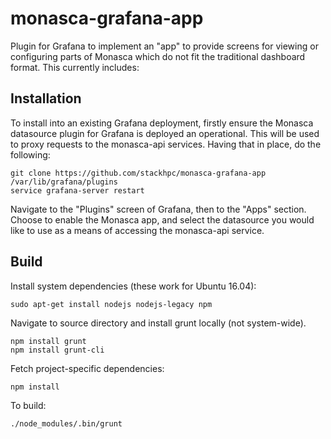 # monasca-grafana-app

Plugin for Grafana to implement an "app" to provide screens for viewing or
configuring parts of Monasca which do not fit the traditional dashboard
format. This currently includes:

## Installation

To install into an existing Grafana deployment, firstly ensure the Monasca
datasource plugin for Grafana is deployed an operational. This will be used
to proxy requests to the monasca-api services. Having that in place, do the
following:

```
git clone https://github.com/stackhpc/monasca-grafana-app /var/lib/grafana/plugins
service grafana-server restart
```

Navigate to the "Plugins" screen of Grafana, then to the "Apps" section. Choose
to enable the Monasca app, and select the datasource you would like to use as
a means of accessing the monasca-api service.

## Build

Install system dependencies (these work for Ubuntu 16.04):

```
sudo apt-get install nodejs nodejs-legacy npm
```

Navigate to source directory and install grunt locally (not system-wide).

```
npm install grunt
npm install grunt-cli
```

Fetch project-specific dependencies:

```
npm install
```

To build:

```
./node_modules/.bin/grunt
```
